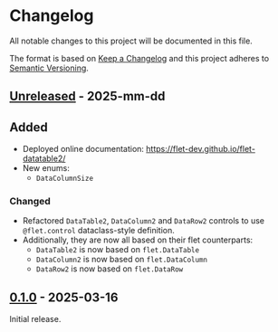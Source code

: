 # Changelog

All notable changes to this project will be documented in this file.

The format is based on [Keep a Changelog](http://keepachangelog.com/en/1.0.0/)
and this project adheres to [Semantic Versioning](http://semver.org/spec/v2.0.0.html).

## [Unreleased] - 2025-mm-dd

## Added

- Deployed online documentation: https://flet-dev.github.io/flet-datatable2/
- New enums:
    - `DataColumnSize`

### Changed

- Refactored `DataTable2`, `DataColumn2` and `DataRow2` controls to use `@flet.control` dataclass-style definition. 
- Additionally, they are now all based on their flet counterparts:
  - `DataTable2` is now based on `flet.DataTable`
  - `DataColumn2` is now based on `flet.DataColumn`
  - `DataRow2` is now based on `flet.DataRow`

## [0.1.0] - 2025-03-16

Initial release.


[Unreleased]: https://github.com/flet-dev/flet-datatable2/compare/0.1.0...HEAD
[0.1.0]: https://github.com/flet-dev/flet-datatable2/releases/tag/0.1.0